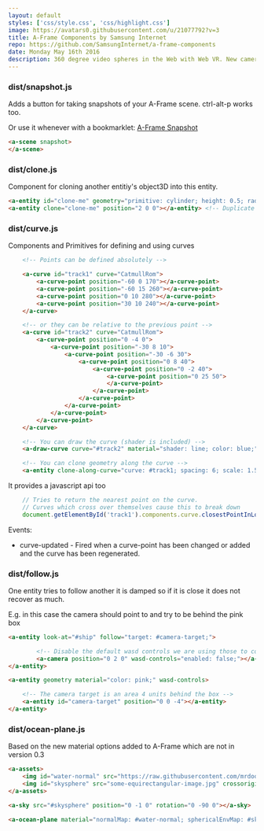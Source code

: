 ```yaml
---
layout: default
styles: ['css/style.css', 'css/highlight.css']
image: https://avatars0.githubusercontent.com/u/21077792?v=3
title: A-Frame Components by Samsung Internet
repo: https://github.com/SamsungInternet/a-frame-components
date: Monday May 16th 2016
description: 360 degree video spheres in the Web with Web VR. New cameras and the advent of VR heralds a new era of immersive video experiences.
---
```


### dist/snapshot.js

<p>Adds a button for taking snapshots of your A-Frame scene. ctrl-alt-p works too.</p>

<p>Or use it whenever with a bookmarklet: <a href="javascript:(function(){var script=document.createElement('script');script.src='https://Samsunginternet.github.io/a-frame-components/dist/snapshot.js';document.body.appendChild(script);})();" class="bookmarklet lifted">A-Frame Snapshot</a>
</p>

```html
<a-scene snapshot>
</a-scene>
```

### dist/clone.js

Component for cloning another entitiy's object3D into this entity.

```html
<a-entity id="clone-me" geometry="primitive: cylinder; height: 0.5; radius: 1.3" rotation="-90 0 0" material="color: grey;"></a-entity>
<a-entity clone="clone-me" position="2 0 0"></a-entity> <!-- Duplicate object moved 2 units across -->
```

### dist/curve.js

Components and Primitives for defining and using curves

```html
	<!-- Points can be defined absolutely -->

	<a-curve id="track1" curve="CatmullRom">
		<a-curve-point position="-60 0 170"></a-curve-point>
		<a-curve-point position="-60 15 260"></a-curve-point>
		<a-curve-point position="0 10 280"></a-curve-point>
		<a-curve-point position="30 10 240"></a-curve-point>
	</a-curve>

	<!-- or they can be relative to the previous point -->
	<a-curve id="track2" curve="CatmullRom">
		<a-curve-point position="0 -4 0">
			<a-curve-point position="-30 8 10">
				<a-curve-point position="-30 -6 30">
					<a-curve-point position="0 8 40">
						<a-curve-point position="0 -2 40">
							<a-curve-point position="0 25 50">
							</a-curve-point>
						</a-curve-point>
					</a-curve-point>
				</a-curve-point>
			</a-curve-point>
		</a-curve-point>
	</a-curve>

	<!-- You can draw the curve (shader is included) -->
	<a-draw-curve curve="#track2" material="shader: line; color: blue;"></a-draw-curve>

	<!-- You can clone geometry along the curve -->
	<a-entity clone-along-curve="curve: #track1; spacing: 6; scale: 1.5 1 2; rotation: 0 0 0;" obj-model="obj: #race-track-obj; mtl: #race-track-mtl;"></a-entity>

```

It provides a javascript api too

```js
	// Tries to return the nearest point on the curve.
	// Curves which cross over themselves cause this to break down
	document.getElementById('track1').components.curve.closestPointInLocalSpace(new THREE.Vector3(1,2,3));
```

Events:

* curve-updated - Fired when a curve-point has been changed or added and the curve has been regenerated.

### dist/follow.js

One entity tries to follow another it is damped so if it is close it does not recover as much.

E.g. in this case the camera should point to and try to be behind the pink box

```html
<a-entity look-at="#ship" follow="target: #camera-target;">

		<!-- Disable the default wasd controls we are using those to control the box -->
		<a-camera position="0 2 0" wasd-controls="enabled: false;"></a-camera>
</a-entity>

<a-entity geometry material="color: pink;" wasd-controls>

	<!-- The camera target is an area 4 units behind the box -->
	<a-entity id="camera-target" position="0 0 -4"></a-entity>
</a-entity>
```

### dist/ocean-plane.js

Based on the new material options added to A-Frame which are not in version 0.3

```html
<a-assets>
	<img id="water-normal" src="https://raw.githubusercontent.com/mrdoob/three.js/dev/examples/textures/waternormals.jpg" crossorigin="anonymous" />
	<img id="skysphere" src="some-equirectangular-image.jpg" crossorigin="anonymous" />
</a-assets>

<a-sky src="#skysphere" position="0 -1 0" rotation="0 -90 0"></a-sky>

<a-ocean-plane material="normalMap: #water-normal; sphericalEnvMap: #skysphere;"></a-ocean-plane>
```


